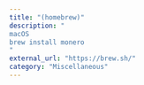 ```yaml
---
title: "(homebrew)"
description: "
macOS 
brew install monero
"
external_url: "https://brew.sh/"
category: "Miscellaneous"
---
```

